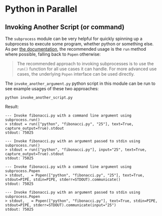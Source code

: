 # Python in Parallel

## Invoking Another Script (or command)

The `subprocess` module can be very helpful for quickly spinning up a subprocess to execute some program, whether 
python or something else.
As per [the documentation](https://docs.python.org/3/library/subprocess.html#using-the-subprocess-module), the
recommended usage is the `run` method where possible, falling back to `Popen` otherwise:

> The recommended approach to invoking subprocesses is to use the `run()` function for all use cases it can handle. 
> For more advanced use cases, the underlying `Popen` interface can be used directly.

The `invoke_another_argument.py` python script in this module can be run to see example usages of these two approaches:
```shell
python invoke_another_script.py
```
Result:
```text
--- Invoke fibonacci.py with a command line argument using subprocess.run()
> stdout = run(["python", "fibonacci.py", "25"], text=True, capture_output=True).stdout
stdout: 75025

--- Invoke fibonacci.py with an argument passed to stdin using subprocess.run()
> stdout = run(["python", "fibonacci.py"], input="25", text=True, capture_output=True).stdout
stdout: 75025

--- Invoke fibonacci.py with a command line argument using subprocess.Popen
> stdout, _ = Popen(["python", "fibonacci.py", "25"], text=True, stdout=PIPE, stdin=PIPE, stderr=STDOUT).communicate()
stdout: 75025

--- Invoke fibonacci.py with an argument passed to stdin using subprocess.Popen
> stdout, _ = Popen(["python", "fibonacci.py"], text=True, stdin=PIPE, stdout=PIPE, stderr=STDOUT).communicate(input="25")
stdout: 75025
```